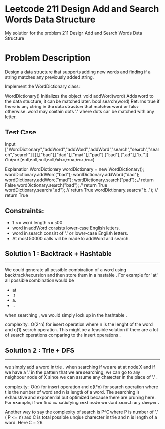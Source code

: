 # Leetcode 211 Design Add and Search Words Data Structure
My solution for the problem 211 Design Add and Search Words Data Structure

# Problem Description 
Design a data structure that supports adding new words and finding if a string matches any previously added string.

Implement the WordDictionary class:

WordDictionary() Initializes the object.
void addWord(word) Adds word to the data structure, it can be matched later.
bool search(word) Returns true if there is any string in the data structure that matches word or false otherwise. word may contain dots '.' where dots can be matched with any letter.
 
## Test Case

Input
["WordDictionary","addWord","addWord","addWord","search","search","search","search"]
[[],["bad"],["dad"],["mad"],["pad"],["bad"],[".ad"],["b.."]]
Output
[null,null,null,null,false,true,true,true]

Explanation
WordDictionary wordDictionary = new WordDictionary();
wordDictionary.addWord("bad");
wordDictionary.addWord("dad");
wordDictionary.addWord("mad");
wordDictionary.search("pad"); // return False
wordDictionary.search("bad"); // return True
wordDictionary.search(".ad"); // return True
wordDictionary.search("b.."); // return True

## Constraints:
- 1 <= word.length <= 500
- word in addWord consists lower-case English letters.
- word in search consist of  '.' or lower-case English letters.
- At most 50000 calls will be made to addWord and search.


## Solution 1 : Backtrack + Hashtable 
-------------------------------------

We could generate all possible combination of a word using backtrack/recursion and then store them in a hastable . 
For example for 'at' all possible combination would be 
- at
- .t
- a.
- ..

when searching , we would simply look up in the hashtable .

complexity : O(2^n) for insert operation where n is the lenght of the word and o(1) search operation. 
This might be a feasible solution if there are a lot of search operations comparing to the insert operations .


## Solution 2 : Trie + DFS 
------------------------------

we simply add a word in trie . when searching if we are at at node X and if we have a '.' in the pattern that we are searching, we can go to any neighbour node of X since we can assume any charecter in the place of '.' .

complexity : O(n) for insert operation and o(t*n) for search operation where t is the number of word and n is length of a word. The searching is exhaustive and exponential but optimized because there are pruning here. For example, if we find no satisfying next node we dont search any deeper .

Another way to say the complexity of search is P^C where P is number of '.' ( P <= n) and C is total possible unqiue charecter in trie and n is length of a word. Here C = 26.  